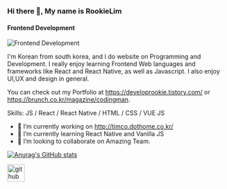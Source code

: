 ### Hi there 👋, My name is RookieLim
#### Frontend Development

![Frontend Development](https://arturssmirnovs.github.io/github-profile-readme-generator/images/banner.png)

I'm Korean from south korea, and I do website on Programming and Development.
I really enjoy learning Frontend Web languages and frameworks like 
React and React Native, as well as Javascript.
I also enjoy UI,UX and design in general.

You can check out my Portfolio at https://developrookie.tistory.com/ or https://brunch.co.kr/magazine/codingman.

Skills: JS / React / React Native / HTML / CSS / VUE JS

- 🔭 I’m currently working on http://timco.dothome.co.kr/ 
- 🌱 I’m currently learning React Native and Vanilla JS 
- 👯 I’m looking to collaborate on Amazing Team. 

[![Anurag's GitHub stats](https://github-readme-stats.vercel.app/api?username=RookieLim)](https://github.com/anuraghazra/github-readme-stats)

[<img src='https://cdn.jsdelivr.net/npm/simple-icons@3.0.1/icons/github.svg' alt='github' height='40'>](https://github.com/RookieLim)  

